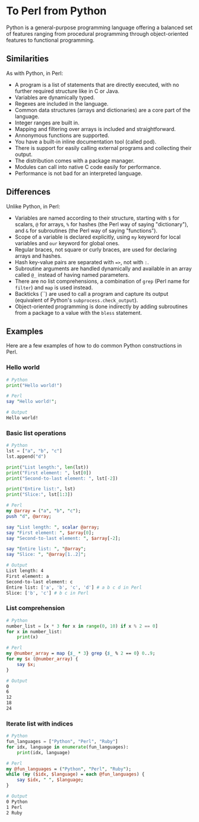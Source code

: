 # To Perl from Python

Python is a general-purpose programming language offering a balanced set of
features ranging from procedural programming through object-oriented features
to functional programming.

## Similarities

As with Python, in Perl:

- A program is a list of statements that are directly executed, with no further
required structure like in C or Java.
- Variables are dynamically typed.
- Regexes are included in the language.
- Common data structures (arrays and dictionaries) are a core part of
the language.
- Integer ranges are built in.
- Mapping and filtering over arrays is included and straightforward.
- Annonymous functions are supported.
- You have a built-in inline documentation tool (called pod).
- There is support for easily calling external programs and collecting their
output.
- The distribution comes with a package manager.
- Modules can call into native C code easily for performance.
- Performance is not bad for an interpreted language.

## Differences

Unlike Python, in Perl:

- Variables are named according to their structure, starting with `$` for scalars,
`@` for arrays, `%` for hashes (the Perl way of saying "dictionary"), and `&` for
subroutines (the Perl way of saying "functions").
- Scope of a variable is declared explicitly, using `my` keyword for local variables
and `our` keyword for global ones.
- Regular braces, not square or curly braces, are used for declaring arrays and
hashes.
- Hash key-value pairs are separated with `=>`, not with `:`.
- Subroutine arguments are handled dynamically and available in an array called
`@_` instead of having named parameters.
- There are no list comprehensions, a combination of `grep` (Perl name for `filter`)
and `map` is used instead.
- Backticks (``) are used to call a program and capture its output (equivalent
of Python's `subprocess.check_output`).
- Object-oriented programming is done indirectly by adding subroutines from
a package to a value with the `bless` statement.

## Examples

Here are a few examples of how to do common Python constructions in Perl.

### Hello world

```python
# Python
print("Hello world!")
```

```perl
# Perl
say "Hello world!";
```

```bash
# Output
Hello world!
```

### Basic list operations

```python
# Python
lst = ["a", "b", "c"]
lst.append("d")

print("List length:", len(lst))
print("First element: ", lst[0])
print("Second-to-last element: ", lst[-2])

print("Entire list:", lst)
print("Slice:", lst[1:3])
```

```perl
# Perl
my @array = ("a", "b", "c");
push "d", @array;

say "List length: ", scalar @array;
say "First element: ", $array[0];
say "Second-to-last element: ", $array[-2];

say "Entire list: ", "@array";
say "Slice: ", "@array[1..2]";
```

```bash
# Output
List length: 4
First element: a
Second-to-last element: c
Entire list: ['a', 'b', 'c', 'd'] # a b c d in Perl
Slice: ['b', 'c'] # b c in Perl
```

### List comprehension
```python
# Python
number_list = [x * 3 for x in range(0, 10) if x % 2 == 0]
for x in number_list:
    print(x)
```

```perl
# Perl
my @number_array = map {$_ * 3} grep {$_ % 2 == 0} 0..9;
for my $x (@number_array) {
    say $x;
}
```

```bash
# Output
0
6
12
18
24
```

### Iterate list with indices
```python
# Python
fun_languages = ["Python", "Perl", "Ruby"]
for idx, language in enumerate(fun_languages):
    print(idx, language)
```
```perl
# Perl
my @fun_languages = ("Python", "Perl", "Ruby");
while (my ($idx, $language) = each @fun_languages) {
    say $idx, " ", $language;
}
```
```bash
# Output
0 Python
1 Perl
2 Ruby
```